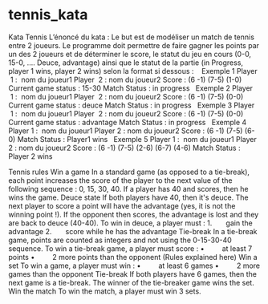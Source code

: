 # tennis_kata
Kata Tennis
L’énoncé du kata :
Le but est de modéliser un match de tennis entre 2 joueurs.
Le programme doit permettre de faire gagner les points par un des 2 joueurs et de déterminer le score, le statut du jeu en cours (0-0, 15-0, …. Deuce, advantage) ainsi que le statut de la partie (in Progress, player 1 wins, player 2 wins) selon la format si dessous :
  
Exemple 1 
Player  1 :  nom du joueur1
Player  2 : nom du joueur2
Score : (6 -1) (7-5) (1-0)
Current game status : 15-30
Match Status : in progress
 
Exemple 2
Player  1 :  nom du joueur1
Player  2 : nom du joueur2
Score : (6 -1) (7-5) (0-0)
Current game status : deuce
Match Status : in progress
 
Exemple 3
Player  1 :  nom du joueur1
Player  2 : nom du joueur2
Score : (6 -1) (7-5) (0-0)
Current game status : advantage
Match Status : in progress
 
Exemple 4
Player 1 :  nom du joueur1
Player 2 : nom du joueur2
Score : (6 -1) (7-5) (6-0)
Match Status : Player1 wins
 
Exemple 5
Player 1 :  nom du joueur1
Player 2 : nom du joueur2
Score : (6 -1) (7-5) (2-6) (6-7) (4-6)
Match Status : Player 2 wins

Tennis rules
Win a game
In a standard game (as opposed to a tie-break), each point increases the score of the player to the next value of the following sequence : 0, 15, 30, 40.
If a player has 40 and scores, then he wins the game.
Deuce state
If both players have 40, then it's deuce. The next player to score a point will have the advantage (yes, it is not the winning point !). If the opponent then scores, the advantage is lost and they are back to deuce (40-40).
To win in deuce, a player must :
1.       gain the advantage
2.       score while he has the advantage
Tie-break
In a tie-break game, points are counted as integers and not using the 0-15-30-40 sequence.
To win a tie-break game, a player must score :
•         at least 7 points
•         2 more points than the opponent (Rules explained here)
Win a set
To win a game, a player must win :
•         at least 6 games
•         2 more games than the opponent
Tie-break
If both players have 6 games, then the next game is a tie-break.
The winner of the tie-breaker game wins the set.
Win the match
To win the match, a player must win 3 sets.
